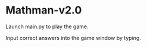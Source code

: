 # Mathman-v2.0

Launch main.py to play the game.


Input correct answers into the game window by typing.

